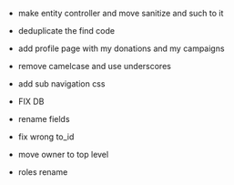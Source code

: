- make entity controller and move sanitize and such to it
- deduplicate the find code
- add profile page with my donations and my campaigns
- remove camelcase and use underscores
- add sub navigation css

- FIX DB
- rename fields
- fix wrong to_id
- move owner to top level
- roles rename